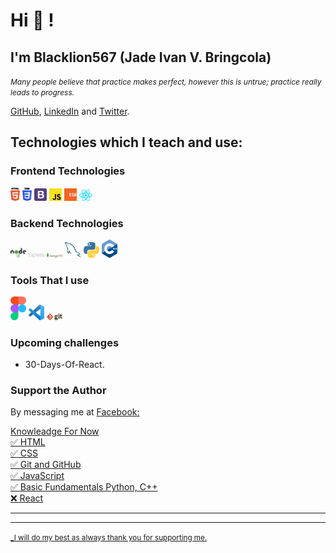 # Hi 👋 !

## I'm Blacklion567 (Jade Ivan V. Bringcola)

<em><small style='font-size:12px;'> Many people believe that practice makes perfect, however this is untrue; practice really leads to progress.</small></em>

<a href="https://github.com/Blacklion567">GitHub</a>, <a href="https://www.linkedin.com/in/jade-ivan-bringcola-bb9466272/">LinkedIn</a> and <a href="https://twitter.com/JBringcola">Twitter</a>.


## Technologies which I teach and use:

### Frontend Technologies

<div>
  <img src ="./images/html-5.svg" alt="HTML5 logo" width="3%" title='HTML5'/>
  <img src ="./images/css-3.svg" alt="CSS3 logo" width="3%" title='CSS3'/>
  <img src ="./images/bootstrap.svg" alt="Bootstrap logo" width="4%" title='Bootstrap'/>
  <img src ="./images/javascript.svg" alt="JavaScript logo" width="4%" title='JavaScript'/>
  <img src ="./images/es6.svg" alt="ES6 logo" width="4%" title='ES6'/>
  <img src ="./images/react.svg" alt="react logo" width="4%" title='React'/>
<div>

### Backend Technologies

<div>
  <img src ="./images/nodejs.svg" alt="Node logo" width="5%" title='Nodejs'/>
  <img src ="./images/express.svg" alt="express logo" width="5%" title='Express'/>
  <img src ="./images/mongodb.svg" alt="D3 logo" width="5%" title='MongoDB'/>
  <img src ="./images/mysql.svg" alt="mysql logo" width="5%" title='MYSQL'/>
  <img src ="./images/python.svg" alt="Python logo" width="5%" title='Python'/>
    <img src ="./images/ISO_C++_Logo.svg" alt="C++ logo" width="5%" title='C++'/>
</div>

### Tools That I use
  <img src ="./images/figma.svg" alt="Figma logo" width="5%" title='Figma'/>
  <img src ="./images/visual-studio-code.svg" alt="VS-Code logo" width="5%" title='VS-Code'/>
  <img src ="./images/git.svg" alt="Git logo" width="5%" title='Git'/>
  
### Upcoming challenges

- 30-Days-Of-React.

### Support the Author

By messaging me at <a href="https://web.facebook.com/him.blacklion567">Facebook:

<div>
Knowleadge For Now <br />
✅ HTML <br />
✅ CSS <br />
✅ Git and GitHub <br />
✅ JavaScript <br />
✅ Basic Fundamentals Python, C++ <br />
❌ React <br />
 </div>

---

<!-- ## Tech Stacks
- MEEN Stack
- MERN Stack
- JAM Stack
- MRF Stack
 -->

---

<small> \_I will do my best as always thank you for supporting me. </small>
